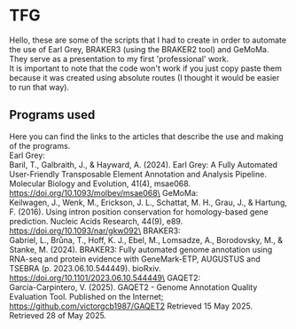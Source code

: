 # TFG
Hello, these are some of the scripts that I had to create in order to automate the use of Earl Grey, BRAKER3 (using the BRAKER2 tool) and GeMoMa. They serve as a presentation to my first 'professional' work.\
It is important to note that the code won't work if you just copy paste them because it was created using absolute routes (I thought it would be easier to run that way).
## Programs used
Here you can find the links to the articles that describe the use and making of the programs.\
Earl Grey:\
Baril, T., Galbraith, J., & Hayward, A. (2024). Earl Grey: A Fully Automated User-Friendly Transposable Element Annotation and Analysis Pipeline. Molecular Biology and Evolution, 41(4), msae068. https://doi.org/10.1093/molbev/msae068\
GeMoMa:\
Keilwagen, J., Wenk, M., Erickson, J. L., Schattat, M. H., Grau, J., & Hartung, F. (2016). Using intron position conservation for homology-based gene prediction. Nucleic Acids Research, 44(9), e89. https://doi.org/10.1093/nar/gkw092\
BRAKER3:\
Gabriel, L., Brůna, T., Hoff, K. J., Ebel, M., Lomsadze, A., Borodovsky, M., & Stanke, M. (2024). BRAKER3: Fully automated genome annotation using RNA-seq and protein evidence with GeneMark-ETP, AUGUSTUS and TSEBRA (p. 2023.06.10.544449). bioRxiv. https://doi.org/10.1101/2023.06.10.544449\
GAQET2:\
García-Carpintero, V. (2025). GAQET2 - Genome Annotation Quality Evaluation Tool. Published on the Internet; https://github.com/victorgcb1987/GAQET2 Retrieved 15 May 2025. Retrieved 28 of May 2025.
